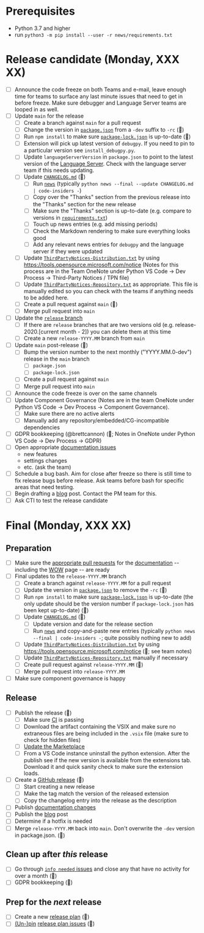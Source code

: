 # Prerequisites

-   Python 3.7 and higher
-   run `python3 -m pip install --user -r news/requirements.txt`

# Release candidate (Monday, XXX XX)

-   [ ] Announce the code freeze on both Teams and e-mail, leave enough time for teams to surface any last minute issues that need to get in before freeze. Make sure debugger and Language Server teams are looped in as well.
-   [ ] Update `main` for the release
    -   [ ] Create a branch against `main` for a pull request
    -   [ ] Change the version in [`package.json`](https://github.com/Microsoft/vscode-python/blob/main/package.json) from a `-dev` suffix to `-rc` (🤖)
    -   [ ] Run `npm install` to make sure [`package-lock.json`](https://github.com/Microsoft/vscode-python/blob/main/package.json) is up-to-date (🤖)
    -   [ ] Extension will pick up latest version of `debugpy`. If you need to pin to a particular version see `install_debugpy.py`.
    -   [ ] Update `languageServerVersion` in `package.json` to point to the latest version of the [Language Server](https://github.com/Microsoft/python-language-server). Check with the language server team if this needs updating.
    -   [ ] Update [`CHANGELOG.md`](https://github.com/Microsoft/vscode-python/blob/main/CHANGELOG.md) (🤖)
        -   [ ] Run [`news`](https://github.com/Microsoft/vscode-python/tree/main/news) (typically `python news --final --update CHANGELOG.md | code-insiders -`)
        -   [ ] Copy over the "Thanks" section from the previous release into the "Thanks" section for the new release
        -   [ ] Make sure the "Thanks" section is up-to-date (e.g. compare to versions in [`requirements.txt`](https://github.com/microsoft/vscode-python/blob/main/requirements.txt))
        -   [ ] Touch up news entries (e.g. add missing periods)
        -   [ ] Check the Markdown rendering to make sure everything looks good
        -   [ ] Add any relevant news entries for `debugpy` and the language server if they were updated
    -   [ ] Update [`ThirdPartyNotices-Distribution.txt`](https://github.com/Microsoft/vscode-python/blob/main/ThirdPartyNotices-Distribution.txt) by using https://tools.opensource.microsoft.com/notice (Notes for this process are in the Team OneNote under Python VS Code → Dev Process → Third-Party Notices / TPN file)
    -   [ ] Update [`ThirdPartyNotices-Repository.txt`](https://github.com/Microsoft/vscode-python/blob/main/ThirdPartyNotices-Repository.txt) as appropriate. This file is manually edited so you can check with the teams if anything needs to be added here.
    -   [ ] Create a pull request against `main` (🤖)
    -   [ ] Merge pull request into `main`
-   [ ] Update the [`release` branch](https://github.com/microsoft/vscode-python/branches)
    -   [ ] If there are `release` branches that are two versions old (e.g. release-2020.[current month - 2]) you can delete them at this time
    -   [ ] Create a new `release-YYYY.MM` branch from `main`
-   [ ] Update `main` post-release (🤖)
    -   [ ] Bump the version number to the next monthly ("YYYY.MM.0-dev") release in the `main` branch
        -   [ ] `package.json`
        -   [ ] `package-lock.json`
    -   [ ] Create a pull request against `main`
    -   [ ] Merge pull request into `main`
-   [ ] Announce the code freeze is over on the same channels
-   [ ] Update Component Governance (Notes are in the team OneNote under Python VS Code → Dev Process → Component Governance).
    -   [ ] Make sure there are no active alerts
    -   [ ] Manually add any repository/embedded/CG-incompatible dependencies
-   [ ] GDPR bookkeeping (@brettcannon) (🤖; Notes in OneNote under Python VS Code → Dev Process → GDPR)
-   [ ] Open appropriate [documentation issues](https://github.com/microsoft/vscode-docs/issues?q=is%3Aissue+is%3Aopen+label%3Apython)
    -   new features
    -   settings changes
    -   etc. (ask the team)
-   [ ] Schedule a bug bash. Aim for close after freeze so there is still time to fix release bugs before release. Ask teams before bash for specific areas that need testing.
-   [ ] Begin drafting a [blog](http://aka.ms/pythonblog) post. Contact the PM team for this.
-   [ ] Ask CTI to test the release candidate

# Final (Monday, XXX XX)

## Preparation

-   [ ] Make sure the [appropriate pull requests](https://github.com/microsoft/vscode-docs/pulls) for the [documentation](https://code.visualstudio.com/docs/python/python-tutorial) -- including the [WOW](https://code.visualstudio.com/docs/languages/python) page -- are ready
-   [ ] Final updates to the `release-YYYY.MM` branch
    -   [ ] Create a branch against `release-YYYY.MM` for a pull request
    -   [ ] Update the version in [`package.json`](https://github.com/Microsoft/vscode-python/blob/main/package.json) to remove the `-rc` (🤖)
    -   [ ] Run `npm install` to make sure [`package-lock.json`](https://github.com/Microsoft/vscode-python/blob/main/package.json) is up-to-date (the only update should be the version number if `package-lock.json` has been kept up-to-date) (🤖)
    -   [ ] Update [`CHANGELOG.md`](https://github.com/Microsoft/vscode-python/blob/main/CHANGELOG.md) (🤖)
        -   [ ] Update version and date for the release section
        -   [ ] Run [`news`](https://github.com/Microsoft/vscode-python/tree/main/news) and copy-and-paste new entries (typically `python news --final | code-insiders -`; quite possibly nothing new to add)
    -   [ ] Update [`ThirdPartyNotices-Distribution.txt`](https://github.com/Microsoft/vscode-python/blob/main/ThirdPartyNotices-Distribution.txt) by using https://tools.opensource.microsoft.com/notice (🤖; see team notes)
    -   [ ] Update [`ThirdPartyNotices-Repository.txt`](https://github.com/Microsoft/vscode-python/blob/main/ThirdPartyNotices-Repository.txt) manually if necessary
    -   [ ] Create pull request against `release-YYYY.MM` (🤖)
    -   [ ] Merge pull request into `release-YYYY.MM`
-   [ ] Make sure component governance is happy

## Release

-   [ ] Publish the release (🤖)
    -   [ ] Make sure [CI](https://github.com/microsoft/vscode-python/actions?query=workflow%3A%22Insiders+Build%22) is passing
    -   [ ] Download the artifact containing the VSIX and make sure no extraneous files are being included in the `.vsix` file (make sure to check for hidden files)
    -   [ ] [Update the Marketplace](https://marketplace.visualstudio.com/manage/publishers/ms-python)
    -   [ ] From a VS Code instance uninstall the python extension. After the publish see if the new version is available from the extensions tab. Download it and quick sanity check to make sure the extension loads.
-   [ ] Create a [GitHub release](https://github.com/microsoft/vscode-python/releases) (🤖)
    -   [ ] Start creating a new release
    -   [ ] Make the tag match the version of the released extension
    -   [ ] Copy the changelog entry into the release as the description
-   [ ] Publish [documentation changes](https://github.com/Microsoft/vscode-docs/pulls?q=is%3Apr+is%3Aopen+label%3Apython)
-   [ ] Publish the [blog](http://aka.ms/pythonblog) post
-   [ ] Determine if a hotfix is needed
-   [ ] Merge `release-YYYY.MM` back into `main`. Don't overwrite the `-dev` version in package.json. (🤖)

## Clean up after _this_ release

-   [ ] Go through [`info needed` issues](https://github.com/Microsoft/vscode-python/issues?q=is%3Aopen+label%3A%22info+needed%22+-label%3A%22data+science%22+sort%3Aupdated-asc) and close any that have no activity for over a month (🤖)
-   [ ] GDPR bookkeeping (🤖)

## Prep for the _next_ release

-   [ ] Create a new [release plan](https://raw.githubusercontent.com/microsoft/vscode-python/main/.github/release_plan.md) (🤖)
-   [ ] [(Un-)pin](https://help.github.com/en/articles/pinning-an-issue-to-your-repository) [release plan issues](https://github.com/Microsoft/vscode-python/labels/release%20plan) (🤖)
